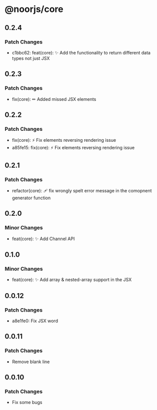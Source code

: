 # @noorjs/core

## 0.2.4

### Patch Changes

- c1bbc62: feat(core): ✨ Add the functionality to return different data types not just JSX

## 0.2.3

### Patch Changes

- fix(core): ✏ Added missed JSX elements

## 0.2.2

### Patch Changes

- fix(core): ⚡ Fix elements reversing rendering issue
- a85fe15: fix(core): ⚡ Fix elements reversing rendering issue

## 0.2.1

### Patch Changes

- refactor(core): 🩹 fix wrongly spelt error message in the comopnent generator function

## 0.2.0

### Minor Changes

- feat(core): ✨ Add Channel API

## 0.1.0

### Minor Changes

- feat(core): ✨ Add array & nested-array support in the JSX

## 0.0.12

### Patch Changes

- a8e1fe0: Fix JSX word

## 0.0.11

### Patch Changes

- Remove blank line

## 0.0.10

### Patch Changes

- Fix some bugs
